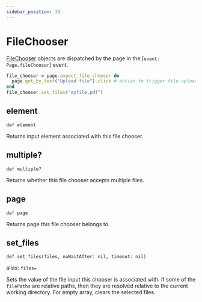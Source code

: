 ```yaml
---
sidebar_position: 10
---
```


# FileChooser


[FileChooser](./file_chooser) objects are dispatched by the page in the [`event: Page.fileChooser`] event.

```ruby
file_chooser = page.expect_file_chooser do
  page.get_by_text("Upload file").click # action to trigger file uploading
end
file_chooser.set_files("myfile.pdf")
```

## element

```
def element
```


Returns input element associated with this file chooser.

## multiple?

```
def multiple?
```


Returns whether this file chooser accepts multiple files.

## page

```
def page
```


Returns page this file chooser belongs to.

## set_files

```
def set_files(files, noWaitAfter: nil, timeout: nil)
```
alias: `files=`


Sets the value of the file input this chooser is associated with. If some of the `filePaths` are relative paths, then
they are resolved relative to the current working directory. For empty array, clears the selected files.
